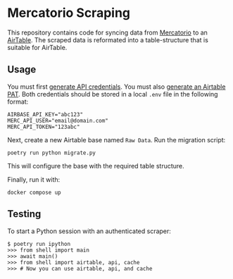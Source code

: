 # Mercatorio Scraping

This repository contains code for syncing data from [Mercatorio] to an [AirTable].
The scraped data is reformated into a table-structure that is suitable for AirTable.

## Usage

You must first [generate API credentials](https://play.mercatorio.io/settings/api).
You must also [generate an Airtable PAT](https://support.airtable.com/docs/creating-personal-access-tokens).
Both credentials should be stored in a local `.env` file in the following format:

```text
AIRBASE_API_KEY="abc123"
MERC_API_USER="email@domain.com"
MERC_API_TOKEN="123abc"
```

Next, create a new Airtable base named `Raw Data`.
Run the migration script:

```shell
poetry run python migrate.py
```

This will configure the base with the required table structure.

Finally, run it with:

```shell
docker compose up
```

## Testing

To start a Python session with an authenticated scraper:

```shell
$ poetry run ipython
>>> from shell import main
>>> await main()
>>> from shell import airtable, api, cache
>>> # Now you can use airtable, api, and cache
```

[AirTable]: https://airtable.com/
[IndexedDB Exporter]: https://chromewebstore.google.com/detail/indexeddb-exporter/kngligbmoipnmljnpphhocajldjplgcj
[Mercatorio]: https://mercatorio.io